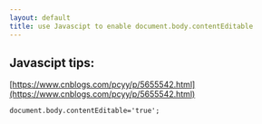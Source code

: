 ```yaml
---
layout: default
title: use Javascipt to enable document.body.contentEditable
---
```

## Javascipt tips:
[https://www.cnblogs.com/pcyy/p/5655542.html](https://www.cnblogs.com/pcyy/p/5655542.html)

`document.body.contentEditable='true';`
